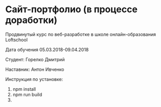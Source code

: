 # Сайт-портфолио (в процессе доработки)

Продвинутый курс по веб-разработке в школе онлайн-образования Loftschool

Дата обучения 05.03.2018-09.04.2018

Студент: Горелко Дмитрий

Наставник: Антон Ивченко

Инструкция по установке:
1. npm install
2. npm run build
3.
